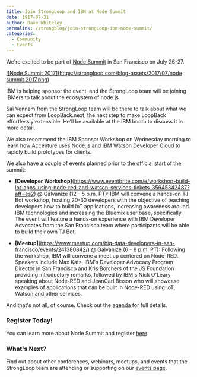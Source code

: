 ```yaml
---
title: Join StrongLoop and IBM at Node Summit
date: 1917-07-31
author: Dave Whiteley
permalink: /strongblog/join-strongLoop-ibm-node-summit/
categories:
  - Community
  - Events
---
```


We're excited to be part of [Node Summit](http://www.nodesummit.com/) in San Francisco on July 26-27.

[![Node Summit 2017](https://strongloop.com/blog-assets/2017/07/node summit 2017.png)](http://www.nodesummit.com/)

<!--more-->
IBM is helping sponsor the event, and the StrongLoop team will be joining IBMers to talk about the ecosystem of node.js.

Sai Vennam from the StrongLoop team will be there to talk about what we can expect from LoopBack.next, the next step to make LoopBack effortlessly extensible. He’ll be available at the IBM booth to discuss it in more detail.

We also recommend the IBM Sponsor Workshop on Wednesday morning to learn how Accenture uses Node.js and IBM Watson Developer Cloud to rapidly build prototypes for clients. 

We also have a couple of events planned prior to the official start of the summit:

- **[Developer Workshop]**(https://www.eventbrite.com/e/workshop-build-iot-apps-using-node-red-and-watson-services-tickets-35945342487?aff=es2) @ Galvanize (12 - 5 p.m. PT): IBM will convene a hands-on TJ Bot workshop, hosting 20-30 developers with the objective of teaching developers how to build IoT applications, increasing awareness around IBM technologies and increasing the Bluemix user base, specifically. The event will feature a hands-on experience with IBM Developer Advocates from the San Francisco team where participants will be able to build their own TJ Bot. 

- **[Meetup]**(https://www.meetup.com/big-data-developers-in-san-francisco/events/241380842/) @ Galvanize (6 - 8 p.m. PT): Following the workshop, IBM will convene a meet up centered on Node-RED. Speakers include Max Katz, IBM's Developer Advocacy Program Director in San Francisco and Kris Borchers of the JS Foundation providing introductory remarks, followed by IBM's Nick O'Leary speaking about Node-RED and JeanCarl Bisson who will showcase examples of applications that can be built in Node-RED using IoT, Watson and other services.

And that's not all, of course. Check out the [agenda](http://www.nodesummit.com/agenda/) for full details.

### Register Today!

You can learn more about Node Summit and register [here](http://www.nodesummit.com/registration/).

### What's Next?

Find out about other conferences, webinars, meetups, and events that the StrongLoop team are attending or supporting on our [events page](https://strongloop.com/events/).
